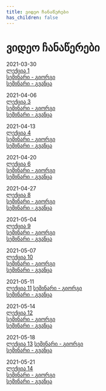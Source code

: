 ```yaml
---
title: ვიდეო ჩანაწერები
has_children: false
---
```


# ვიდეო ჩანაწერები

2021-03-30  
[ლექცია 1](https://drive.google.com/file/d/1678xaPZopYUiALNZnCd2_9w9MxBBFGAK)  
[სემინარი - გიორგი](https://drive.google.com/file/d/1uKkTFYa7I7-zcE-78SMPgPUSBVaX9Uf0)  
[სემინარი - გვანცა](https://drive.google.com/file/d/1qhZR741c0jQNCOMM3RtUWv3BYYcLiW8M)  

2021-04-06  
[ლექცია 3](https://drive.google.com/file/d/1Nqy4awmsHkpsyGVW2Fwj5QiZYcMGaXo0)  
[სემინარი - გიორგი](https://drive.google.com/file/d/13smyguR1Xss9xNCKk7x2_gAlwL02Tbrw)  
[სემინარი - გვანცა](https://drive.google.com/file/d/16xmhECg4GPh7VMIVwLAxSulp6YMs6BUd)  

2021-04-13  
[ლექცია 4](https://drive.google.com/file/d/1IBkkPzx_D0OXGbWLSSkHPOz-50zh1o8f)  
[სემინარი - გიორგი](https://drive.google.com/file/d/1gxCzZASSdiMhOVjFVoVuuJk5yFq8AZbt)  
[სემინარი - გვანცა](https://drive.google.com/file/d/1EB-TT1ZqyZ6rXU0rmA1e1odhzVVVj19a)  

2021-04-20  
[ლექცია 6](https://drive.google.com/file/d/1lghxmtJv13OTrktbI-Hn5oFJAqqexccP)  
[სემინარი - გიორგი](https://drive.google.com/file/d/1hcQNmko8QmmCIEA60_onNKuD8og7CsaF)  
[სემინარი - გვანცა](https://drive.google.com/file/d/1-FRu4JdXnERXSE2O_JatHjyPGXOE7Xi9)  

2021-04-27  
[ლექცია 8](https://drive.google.com/file/d/14c9mqTErXpauNOTHhzmKKpMUmSiVGC9u)  
[სემინარი - გიორგი](https://drive.google.com/file/d/18QjiZapvzYYPjjkJVl1eWUZ18Tvu1HQZ)  
[სემინარი - გვანცა](https://drive.google.com/file/d/1AEsxa5ZYsxdqzsKMj0rpRObYVnAKHNKi)  

2021-05-04  
[ლექცია 9](https://drive.google.com/file/d/1nFTMs6Qe0054N20WwgTWBYqlc370jfqt)  
[სემინარი - გიორგი](https://drive.google.com/file/d/1Hb4XwyRT8WMLb8AwDLda8dLy1dXKMG4I)  
[სემინარი - გვანცა](https://drive.google.com/file/d/1PHRy8BakP_ZLY12JnMyneSHzd3QcO7Mq)  

2021-05-07  
[ლექცია 10](https://drive.google.com/file/d/1G4IHQYY4GsnurCpOY8lzOnyGBRqhkE8P)  
[სემინარი - გიორგი](https://drive.google.com/file/d/1UGpF52i87Rfqwz0Bw8cz3IVD1j0oFnKk)  
[სემინარი - გვანცა](https://drive.google.com/file/d/15sTGprHl9KR8dnsJDr60Hpg7qcOyyiYW)  

2021-05-11  
[ლექცია 11](https://drive.google.com/file/d/1DI7G6_jTND5Palo28XqApFiPbg1dpwFU)
[სემინარი - გიორგი](https://drive.google.com/file/d/1hfWWmwF5OlMM1PT4WZhkQoTOKYfv_Ymc)  
[სემინარი - გვანცა](https://drive.google.com/file/d/1LloUiil2vZYhFFWhgCR6Mf3sEiI4-Jgp)  

2021-05-14  
[ლექცია 12](https://drive.google.com/file/d/1zrkGrl91sHx0Wb9VTSBDwtWcQHBlChWd)  
[სემინარი - გიორგი](https://drive.google.com/file/d/14zqlnnbXnPgi-WEeTH5YCykPMaMl0PK2)  
[სემინარი - გვანცა]()  

2021-05-18  
[ლექცია 13](https://drive.google.com/file/d/1RlO2-CIsvP2aNsIBltSxQ8__5MhFWW47)
[სემინარი - გიორგი](https://drive.google.com/file/d/17KZbGiTltF8Nt78JlmfeIUTA8PqcbuA9)  
[სემინარი - გვანცა]()  

2021-05-21  
[ლექცია 14](https://drive.google.com/file/d/1qRncRm29DYtkilqdAuiKZraFe-XIL-P0)  
[სემინარი - გიორგი](https://drive.google.com/file/d/1J_fKyG-QcEWNdU4UlLe67WvhPfUougAU)  
[სემინარი - გვანცა]()  
